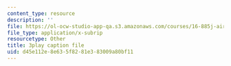 ```yaml
---
content_type: resource
description: ''
file: https://ol-ocw-studio-app-qa.s3.amazonaws.com/courses/16-885j-aircraft-systems-engineering-fall-2005/d45e112e8e635f8281e383009a80bf11_rV5eSoBqrsY.vtt
file_type: application/x-subrip
resourcetype: Other
title: 3play caption file
uid: d45e112e-8e63-5f82-81e3-83009a80bf11
---
```

